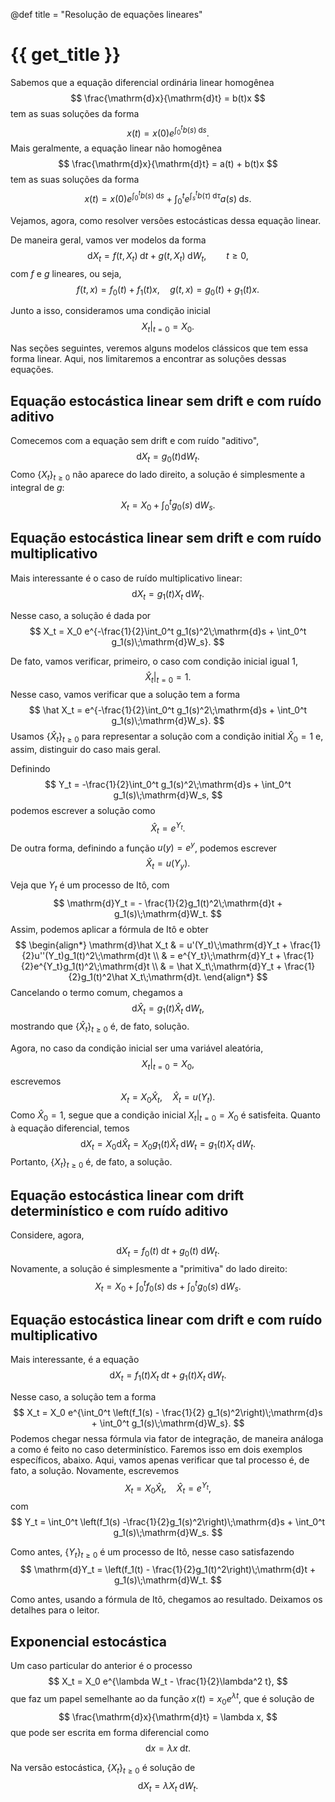 @def title = "Resolução de equações lineares"

# {{ get_title }}

Sabemos que a equação diferencial ordinária linear homogênea
$$
\frac{\mathrm{d}x}{\mathrm{d}t} = b(t)x
$$
tem as suas soluções da forma
$$
x(t) = x(0)e^{\int_0^t b(s)\;\mathrm{d}s}.
$$
Mais geralmente, a equação linear não homogênea
$$
\frac{\mathrm{d}x}{\mathrm{d}t} = a(t) + b(t)x
$$
tem as suas soluções da forma
$$
x(t) = x(0)e^{\int_0^t b(s)\;\mathrm{d}s} + \int_0^t e^{\int_s^t b(\tau) \;\mathrm{d}\tau}a(s)\;\mathrm{d}s.
$$

Vejamos, agora, como resolver versões estocásticas dessa equação linear.

De maneira geral, vamos ver modelos da forma
$$
\mathrm{d}X_t = f(t, X_t)\;\mathrm{d}t + g(t, X_t)\;\mathrm{d}W_t, \qquad t \geq 0,
$$
com $f$ e $g$ lineares, ou seja,
$$
f(t, x) = f_0(t) + f_1(t)x, \quad g(t, x) = g_0(t) + g_1(t)x.
$$

Junto a isso, consideramos uma condição inicial
$$
\left.X_t\right|_{t = 0} = X_0.
$$

Nas seções seguintes, veremos alguns modelos clássicos que tem essa forma linear. Aqui, nos limitaremos a encontrar as soluções dessas equações. 

## Equação estocástica linear sem drift e com ruído aditivo

Comecemos com a equação sem drift e com ruído "aditivo",
$$
\mathrm{d}X_t = g_0(t) \mathrm{d}W_t.
$$
Como $\{X_t\}_{t\geq 0}$ não aparece do lado direito, a solução é simplesmente a integral de $g$:
$$
X_t = X_0 + \int_0^t g_0(s) \;\mathrm{d}W_s.
$$

## Equação estocástica linear sem drift e com ruído multiplicativo

Mais interessante é o caso de ruído multiplicativo linear:
$$
\mathrm{d}X_t = g_1(t) X_t \;\mathrm{d}W_t.
$$

Nesse caso, a solução é dada por
$$
X_t = X_0 e^{-\frac{1}{2}\int_0^t g_1(s)^2\;\mathrm{d}s + \int_0^t g_1(s)\;\mathrm{d}W_s}.
$$

De fato, vamos verificar, primeiro, o caso com condição inicial igual $1$,
$$
\left.\hat X_t\right|_{t = 0} = 1.
$$
Nesse caso, vamos verificar que a solução tem a forma
$$
\hat X_t = e^{-\frac{1}{2}\int_0^t g_1(s)^2\;\mathrm{d}s + \int_0^t g_1(s)\;\mathrm{d}W_s}.
$$
Usamos $\{\hat X_t\}_{t \geq 0}$ para representar a solução com a condição initial $\hat X_0 = 1$ e, assim, distinguir do caso mais geral.

Definindo
$$
Y_t = -\frac{1}{2}\int_0^t g_1(s)^2\;\mathrm{d}s + \int_0^t g_1(s)\;\mathrm{d}W_s,
$$
podemos escrever a solução como
$$
\hat X_t = e^{Y_t}.
$$
De outra forma, definindo a função $u(y) = e^y$, podemos escrever
$$
\hat X_t = u(Y_y).
$$

Veja que $Y_t$ é um processo de Itô, com
$$
\mathrm{d}Y_t = - \frac{1}{2}g_1(t)^2\;\mathrm{d}t + g_1(s)\;\mathrm{d}W_t.
$$
Assim, podemos aplicar a fórmula de Itô e obter
$$
\begin{align*}
\mathrm{d}\hat X_t & = u'(Y_t)\;\mathrm{d}Y_t + \frac{1}{2}u''(Y_t)g_1(t)^2\;\mathrm{d}t \\
& = e^{Y_t}\;\mathrm{d}Y_t + \frac{1}{2}e^{Y_t}g_1(t)^2\;\mathrm{d}t \\
& = \hat X_t\;\mathrm{d}Y_t + \frac{1}{2}g_1(t)^2\hat X_t\;\mathrm{d}t.
\end{align*}
$$
Cancelando o termo comum, chegamos a
$$
\mathrm{d}\hat X_t = g_1(t)\hat X_t\;\mathrm{d}W_t,
$$
mostrando que $\{\hat X_t\}_{t \geq 0}$ é, de fato, solução.

Agora, no caso da condição inicial ser uma variável aleatória,
$$
\left. X_t \right|_{t = 0} = X_0,
$$
escrevemos
$$
X_t = X_0 \hat X_t, \quad \hat X_t = u(Y_t).
$$
Como $\hat X_0 = 1$, segue que a condição inicial $X_t|_{t = 0} = X_0$ é satisfeita. Quanto à equação diferencial, temos
$$
\mathrm{d}X_t = X_0 \mathrm{d}\hat X_t = X_0 g_1(t)\hat X_t\;\mathrm{d}W_t = g_1(t) X_t\;\mathrm{d}W_t.
$$
Portanto, $\{X_t\}_{t \geq 0}$ é, de fato, a solução.

## Equação estocástica linear com drift determinístico e com ruído aditivo

Considere, agora,
$$
\mathrm{d}X_t = f_0(t) \;\mathrm{d}t + g_0(t) \;\mathrm{d}W_t.
$$
Novamente, a solução é simplesmente a "primitiva" do lado direito:
$$
X_t = X_0 + \int_0^t f_0(s)\;\mathrm{d}s + \int_0^t g_0(s) \;\mathrm{d}W_s.
$$

## Equação estocástica linear com drift e com ruído multiplicativo

Mais interessante, é a equação
$$
\mathrm{d}X_t = f_1(t)X_t \;\mathrm{d}t + g_1(t) X_t\;\mathrm{d}W_t.
$$

Nesse caso, a solução tem a forma
$$
X_t = X_0 e^{\int_0^t \left(f_1(s) - \frac{1}{2} g_1(s)^2\right)\;\mathrm{d}s + \int_0^t g_1(s)\;\mathrm{d}W_s}.
$$
Podemos chegar nessa fórmula via fator de integração, de maneira análoga a como é feito no caso determinístico. Faremos isso em dois exemplos específicos, abaixo. Aqui, vamos apenas verificar que tal processo é, de fato, a solução. Novamente, escrevemos
$$
X_t = X_0 \hat X_t, \quad \hat X_t = e^{Y_t},
$$
com
$$
Y_t =  \int_0^t \left(f_1(s) -\frac{1}{2}g_1(s)^2\right)\;\mathrm{d}s + \int_0^t g_1(s)\;\mathrm{d}W_s.
$$

Como antes, $\{Y_t\}_{t \geq 0}$ é um processo de Itô, nesse caso satisfazendo
$$
\mathrm{d}Y_t = \left(f_1(t) - \frac{1}{2}g_1(t)^2\right)\;\mathrm{d}t + g_1(s)\;\mathrm{d}W_t.
$$

Como antes, usando a fórmula de Itô, chegamos ao resultado. Deixamos os detalhes para o leitor.

## Exponencial estocástica

Um caso particular do anterior é o processo
$$
X_t = X_0 e^{\lambda W_t  - \frac{1}{2}\lambda^2 t},
$$
que faz um papel semelhante ao da função $x(t) = x_0e^{\lambda t}$, que é solução de
$$
\frac{\mathrm{d}x}{\mathrm{d}t} = \lambda x,
$$
que pode ser escrita em forma diferencial como
$$
\mathrm{d}x = \lambda x \;\mathrm{d}t.
$$

Na versão estocástica, $\{X_t\}_{t \geq 0}$ é solução de
$$
\mathrm{d}X_t = \lambda X_t \;\mathrm{d}W_t.
$$
